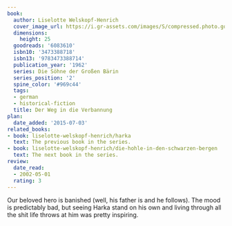 ```yaml
---
book:
  author: Liselotte Welskopf-Henrich
  cover_image_url: https://i.gr-assets.com/images/S/compressed.photo.goodreads.com/books/1385368886l/6083610._SX98_.jpg
  dimensions:
    height: 25
  goodreads: '6083610'
  isbn10: '3473388718'
  isbn13: '9783473388714'
  publication_year: '1962'
  series: Die Söhne der Großen Bärin
  series_position: '2'
  spine_color: '#969c44'
  tags:
  - german
  - historical-fiction
  title: Der Weg in die Verbannung
plan:
  date_added: '2015-07-03'
related_books:
- book: liselotte-welskopf-henrich/harka
  text: The previous book in the series.
- book: liselotte-welskopf-henrich/die-hohle-in-den-schwarzen-bergen
  text: The next book in the series.
review:
  date_read:
  - 2002-05-01
  rating: 3
---
```


Our beloved hero is banished (well, his father is and he follows). The mood is predictably bad, but seeing Harka stand
on his own and living through all the shit life throws at him was pretty inspiring.
